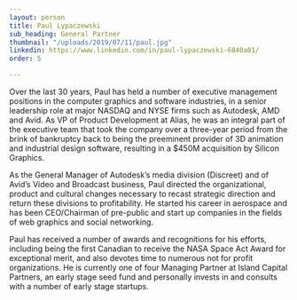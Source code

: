 ```yaml
---
layout: person
title: Paul Lypaczewski
sub_heading: General Partner
thumbnail: "/uploads/2019/07/11/paul.jpg"
linkedin: https://www.linkedin.com/in/paul-lypaczewski-6840a01/
order: 5

---
```

Over the last 30 years, Paul has held a number of executive management positions in the computer graphics and software industries, in a senior leadership role at major NASDAQ and NYSE firms such as Autodesk, AMD and Avid. As VP of Product Development at Alias, he was an integral part of the executive team that took the company over a three-year period from the brink of bankruptcy back to being the preeminent provider of 3D animation and industrial design software, resulting in a $450M acquisition by Silicon Graphics.

As the General Manager of Autodesk’s media division (Discreet) and of Avid’s Video and Broadcast business, Paul directed the organizational, product and cultural changes necessary to recast strategic direction and return these divisions to profitability. He started his career in aerospace and has been CEO/Chairman of pre-public and start up companies in the fields of web graphics and social networking.

Paul has received a number of awards and recognitions for his efforts, including being the first Canadian to receive the NASA Space Act Award for exceptional merit, and also devotes time to numerous not for profit organizations. He is currently one of four Managing Partner at Island Capital Partners, an early stage seed fund and personally invests in and consults with a number of early stage startups.